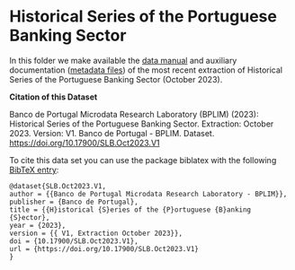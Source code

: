 # Historical Series of the Portuguese Banking Sector

In this folder we make available the [data manual](https://github.com/BPLIM/Manuals/blob/master/Data/SLB/OCT2023/SLB_manual_Oct23.pdf) and auxiliary documentation ([metadata files](https://github.com/BPLIM/Manuals/tree/master/Data/SLB/OCT2023/aux_files/metafiles)) of the most recent extraction of Historical Series of the Portuguese Banking Sector (October 2023).


**Citation of this Dataset**

Banco de Portugal Microdata Research Laboratory (BPLIM) (2023): Historical Series of the Portuguese Banking Sector. Extraction: October 2023. Version: V1. Banco de Portugal - BPLIM. Dataset. https://doi.org/10.17900/SLB.Oct2023.V1


To cite this data set you can use the package biblatex with the following [BibTeX entry](https://github.com/BPLIM/Manuals/blob/master/SLB/OCT2023/aux_files/bibtex/SLB.bib):

```
@dataset{SLB.Oct2023.V1,
author = {{Banco de Portugal Microdata Research Laboratory - BPLIM}},
publisher = {Banco de Portugal},
title = {{H}istorical {S}eries of the {P}ortuguese {B}anking {S}ector},
year = {2023},
version = {{ V1, Extraction October 2023}},
doi = {10.17900/SLB.Oct2023.V1},
url = {https://doi.org/10.17900/SLB.Oct2023.V1}
}
```
